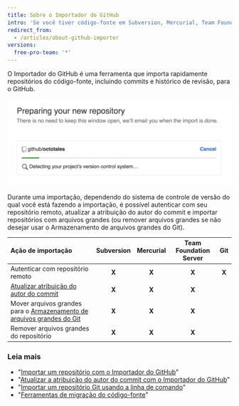 ```yaml
---
title: Sobre o Importador do GitHub
intro: 'Se você tiver código-fonte em Subversion, Mercurial, Team Foundation Server ou outro repositório Git, será possível movê-lo para o GitHub usando o Importador do GitHub.'
redirect_from:
  - /articles/about-github-importer
versions:
  free-pro-team: '*'
---
```


O Importador do GitHub é uma ferramenta que importa rapidamente repositórios do código-fonte, incluindo commits e histórico de revisão, para o GitHub.

![Importar um gif do repositório](/assets/images/help/importer/github-importer.gif)

Durante uma importação, dependendo do sistema de controle de versão do qual você está fazendo a importação, é possível autenticar com seu repositório remoto, atualizar a atribuição do autor do commit e importar repositórios com arquivos grandes (ou remover arquivos grandes se não desejar usar o Armazenamento de arquivos grandes do Git).

| Ação de importação                                                                                               | Subversion | Mercurial | Team Foundation Server |  Git  |
|:---------------------------------------------------------------------------------------------------------------- |:----------:|:---------:|:----------------------:|:-----:|
| Autenticar com repositório remoto                                                                                |   **X**    |   **X**   |         **X**          | **X** |
| [Atualizar atribuição do autor do commit](/articles/updating-commit-author-attribution-with-github-importer)     |   **X**    |   **X**   |         **X**          |       |
| Mover arquivos grandes para o [Armazenamento de arquivos grandes do Git](/articles/about-git-large-file-storage) |   **X**    |   **X**   |         **X**          |       |
| Remover arquivos grandes do repositório                                                                          |   **X**    |   **X**   |         **X**          |       |

### Leia mais

- "[Importar um repositório com o Importador do GitHub](/articles/importing-a-repository-with-github-importer)"
- "[Atualizar a atribuição do autor do commit com o Importador do GitHub](/articles/updating-commit-author-attribution-with-github-importer)"
- "[Importar um repositório Git usando a linha de comando](/articles/importing-a-git-repository-using-the-command-line)"
- "[Ferramentas de migração do código-fonte](/articles/source-code-migration-tools)"
